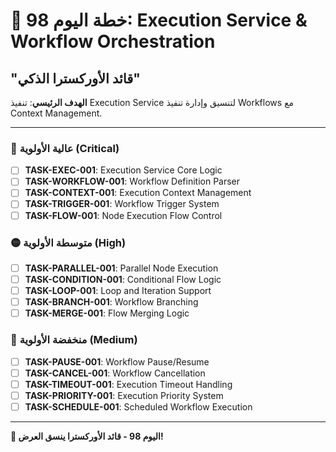 # 🚀 خطة اليوم 98: Execution Service & Workflow Orchestration
## "قائد الأوركسترا الذكي"

**الهدف الرئيسي**: تنفيذ Execution Service لتنسيق وإدارة تنفيذ Workflows مع Context Management.

---

### 🔴 عالية الأولوية (Critical)
- [ ] **TASK-EXEC-001**: Execution Service Core Logic
- [ ] **TASK-WORKFLOW-001**: Workflow Definition Parser
- [ ] **TASK-CONTEXT-001**: Execution Context Management
- [ ] **TASK-TRIGGER-001**: Workflow Trigger System
- [ ] **TASK-FLOW-001**: Node Execution Flow Control

### 🟡 متوسطة الأولوية (High)
- [ ] **TASK-PARALLEL-001**: Parallel Node Execution
- [ ] **TASK-CONDITION-001**: Conditional Flow Logic
- [ ] **TASK-LOOP-001**: Loop and Iteration Support
- [ ] **TASK-BRANCH-001**: Workflow Branching
- [ ] **TASK-MERGE-001**: Flow Merging Logic

### 🔵 منخفضة الأولوية (Medium)
- [ ] **TASK-PAUSE-001**: Workflow Pause/Resume
- [ ] **TASK-CANCEL-001**: Workflow Cancellation
- [ ] **TASK-TIMEOUT-001**: Execution Timeout Handling
- [ ] **TASK-PRIORITY-001**: Execution Priority System
- [ ] **TASK-SCHEDULE-001**: Scheduled Workflow Execution

---

**🎼 اليوم 98 - قائد الأوركسترا ينسق العرض!**